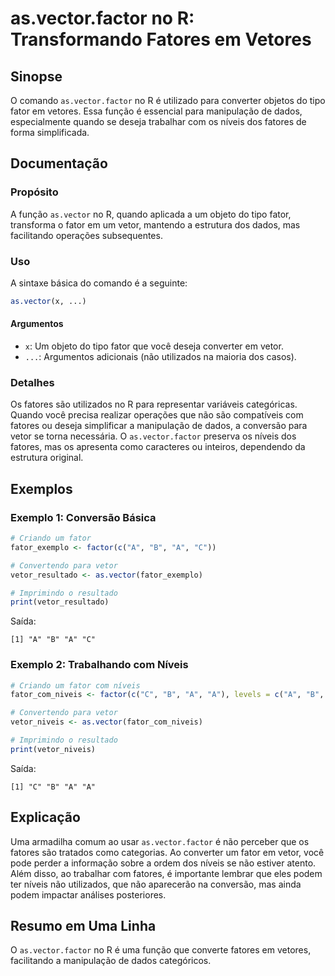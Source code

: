 <!--
Meta Description: # as.vector.factor no R: Transformando Fatores em Vetores ## Sinopse O comando `as.vector.factor` no R é utilizado para converter objetos do tipo fato...
Meta Keywords: vector, fatores, factor, fator, para
-->

# as.vector.factor no R: Transformando Fatores em Vetores

## Sinopse
O comando `as.vector.factor` no R é utilizado para converter objetos do tipo fator em vetores. Essa função é essencial para manipulação de dados, especialmente quando se deseja trabalhar com os níveis dos fatores de forma simplificada.

## Documentação
### Propósito
A função `as.vector` no R, quando aplicada a um objeto do tipo fator, transforma o fator em um vetor, mantendo a estrutura dos dados, mas facilitando operações subsequentes.

### Uso
A sintaxe básica do comando é a seguinte:

```R
as.vector(x, ...)
```

#### Argumentos
- `x`: Um objeto do tipo fator que você deseja converter em vetor.
- `...`: Argumentos adicionais (não utilizados na maioria dos casos).

### Detalhes
Os fatores são utilizados no R para representar variáveis categóricas. Quando você precisa realizar operações que não são compatíveis com fatores ou deseja simplificar a manipulação de dados, a conversão para vetor se torna necessária. O `as.vector.factor` preserva os níveis dos fatores, mas os apresenta como caracteres ou inteiros, dependendo da estrutura original.

## Exemplos
### Exemplo 1: Conversão Básica
```R
# Criando um fator
fator_exemplo <- factor(c("A", "B", "A", "C"))

# Convertendo para vetor
vetor_resultado <- as.vector(fator_exemplo)

# Imprimindo o resultado
print(vetor_resultado)
```
Saída:
```
[1] "A" "B" "A" "C"
```

### Exemplo 2: Trabalhando com Níveis
```R
# Criando um fator com níveis
fator_com_niveis <- factor(c("C", "B", "A", "A"), levels = c("A", "B", "C"))

# Convertendo para vetor
vetor_niveis <- as.vector(fator_com_niveis)

# Imprimindo o resultado
print(vetor_niveis)
```
Saída:
```
[1] "C" "B" "A" "A"
```

## Explicação
Uma armadilha comum ao usar `as.vector.factor` é não perceber que os fatores são tratados como categorias. Ao converter um fator em vetor, você pode perder a informação sobre a ordem dos níveis se não estiver atento. Além disso, ao trabalhar com fatores, é importante lembrar que eles podem ter níveis não utilizados, que não aparecerão na conversão, mas ainda podem impactar análises posteriores.

## Resumo em Uma Linha
O `as.vector.factor` no R é uma função que converte fatores em vetores, facilitando a manipulação de dados categóricos.